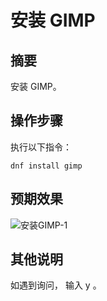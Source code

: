 # 安装 GIMP

## 摘要

安装 GIMP。

## 操作步骤

执行以下指令：

    dnf install gimp

## 预期效果

![安装GIMP-1](./安装GIMP-1.png)

## 其他说明

如遇到询问， 输入 y 。
